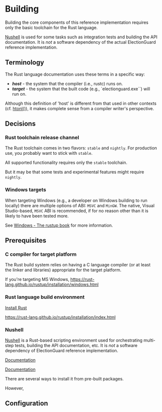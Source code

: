 # Building

Building the core components of this reference implementation requires only
the basic toolchain for the Rust language.

[Nushell](https://nushell.sh) is used for some tasks such as integration tests
and building the API documentation. It is *not* a software dependency of the
actual ElectionGuard reference implementation.

## Terminology

The Rust language documentation uses these terms in a specific way:

* ***host*** - the system that the compiler (i.e., rustc) runs on.
* ***target*** - the system that the built code (e.g., `electionguard.exe``) will run on.

Although this definition of 'host' is different from that used in other contexts
(cf. [htonl()](https://pubs.opengroup.org/onlinepubs/9699919799/functions/htonl.html)),
it makes complete sense from a compiler writer's perspective.

## Decisions

### Rust toolchain release channel

The Rust toolchain comes in two flavors: `stable` and `nightly`. For production use,
you probably want to stick with `stable`.

All supported functionality requires only the `stable` toolchain.

But it may be that some tests and experimental features might require `nightly`.

### Windows targets

When targeting Windows (e.g., a developer on Windows building to run locally) there
are multiple options of ABI: `MSVC` and `MinGW`. The native, Visual Studio-based, `MSVC`
ABI is recommended, if for no reason other than it is likely to have been tested more.

See [Windows - The rustup book](https://rust-lang.github.io/rustup/installation/windows.html)
for more information.

## Prerequisites

### C compiler for target platform

The Rust build system relies on having a C language compiler (or at least the linker
and libraries) appropriate for the target platform.

If you're targeting MS Windows, 
https://rust-lang.github.io/rustup/installation/windows.html

### Rust language build environment

[Install Rust](https://www.rust-lang.org/tools/install)

https://rust-lang.github.io/rustup/installation/index.html

### Nushell

[Nushell](https://nushell.sh) is a Rust-based scripting environment used for orchestrating multi-step tests, building the
API documentation, etc. It is *not* a software dependency of ElectionGuard reference implementation.

[Documentation](https://nushell.sh)

[Documentation](https://github.com/nushell/nushell)

There are several ways to install it from pre-built packages.

However, 

## Configuration

